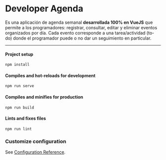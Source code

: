 # Developer Agenda

Es una aplicación de agenda semanal **desarrollada 100% en VueJS** que permite a los programadores: registrar, consultar, editar y eliminar eventos organizados por día. Cada evento corresponde a una tarea/actividad (to-do) donde el programador puede o no dar un seguimiento en particular.

---

#### Project setup
```
npm install
```

#### Compiles and hot-reloads for development
```
npm run serve
```

#### Compiles and minifies for production
```
npm run build
```

#### Lints and fixes files
```
npm run lint
```

### Customize configuration
See [Configuration Reference](https://cli.vuejs.org/config/).
